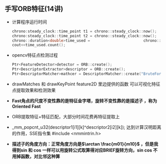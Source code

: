 ## 手写ORB特征(14讲)

* 计算程序运行时间
    ```c++
    chrono:steady_clock::time_point t1 = chrono::steady_clock::now();
    chrono:steady_clock::time_point t2 = chrono::steady_clock::now();
    chrono::duration<double>time_used =                        chrono::duration_cast<chrono:duration<double>>(t2-t1);
    cout<<time_used.count();

    ```

* opencv特征点检测过程
    ```c++
    Ptr<FeatureDetector>detector = ORB::create();      
    Ptr<DescriptorExtractor>descriptor = ORB::create();  
    Ptr<DescriptorMatcher>mathcer = DescriptorMatcher::create("BruteForce-Hamming"); 
    ```

* drawMatches  和 drawKeyPoint  feature2D 里边提供的函数 可以可视化特征点提取效果和检测效果
* **Fast角点的尺度不变性靠的是特征金字塔，旋转不变性靠的是描述子 ，称为Oriented Fast**
* ORB提取特征+特征匹配，大部分时间花费再特征提取上

* _mm_popcnt_u32(descriptor1[i1][k]^descriptor2[i2][k]); 达到计算汉明距离的作用，SSE指令集  #include <nmmintrin.h>

* **描述子的角度方向：正常角度方向是$\arctan \frac{m01}{m10}$  ，但是我得到sin  和 cos  一样可以用旋转公式取算得对应BRIEF旋转方向，sin cos 不用掉函数，对比邻这种算**



